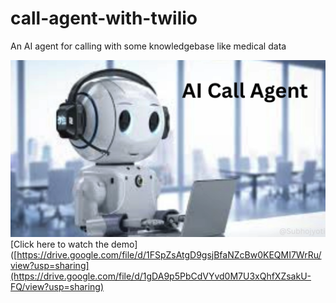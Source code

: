 # call-agent-with-twilio
An AI agent for calling with some knowledgebase like medical data

![App Preview](screenshot.png)
[Click here to watch the demo]([https://drive.google.com/file/d/1FSpZsAtgD9gsjBfaNZcBw0KEQMI7WrRu/view?usp=sharing](https://drive.google.com/file/d/1gDA9p5PbCdVYvd0M7U3xQhfXZsakU-FQ/view?usp=sharing)
